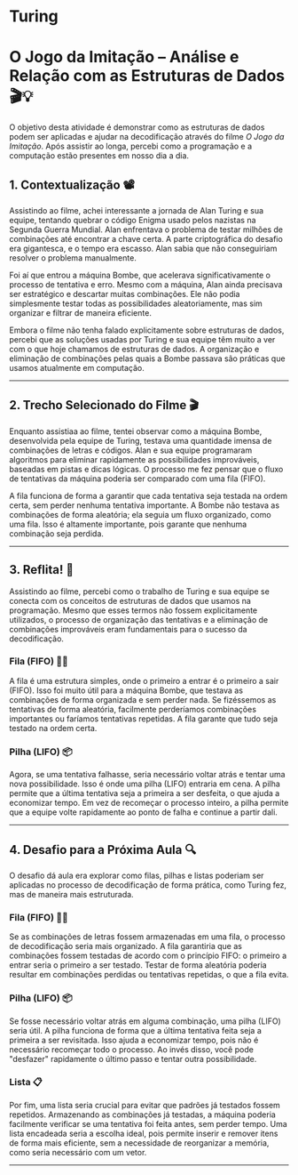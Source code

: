 # Turing

# O Jogo da Imitação – Análise e Relação com as Estruturas de Dados 🎬💡

O objetivo desta atividade é demonstrar como as estruturas de dados podem ser aplicadas e ajudar na decodificação através do filme *O Jogo da Imitação*. Após assistir ao longa, percebi como a programação e a computação estão presentes em nosso dia a dia.

## 1. Contextualização 📽️

Assistindo ao filme, achei interessante a jornada de Alan Turing e sua equipe, tentando quebrar o código Enigma usado pelos nazistas na Segunda Guerra Mundial. Alan enfrentava o problema de testar milhões de combinações até encontrar a chave certa. A parte criptográfica do desafio era gigantesca, e o tempo era escasso. Alan sabia que não conseguiriam resolver o problema manualmente.

Foi aí que entrou a máquina Bombe, que acelerava significativamente o processo de tentativa e erro. Mesmo com a máquina, Alan ainda precisava ser estratégico e descartar muitas combinações. Ele não podia simplesmente testar todas as possibilidades aleatoriamente, mas sim organizar e filtrar de maneira eficiente.

Embora o filme não tenha falado explicitamente sobre estruturas de dados, percebi que as soluções usadas por Turing e sua equipe têm muito a ver com o que hoje chamamos de estruturas de dados. A organização e eliminação de combinações pelas quais a Bombe passava são práticas que usamos atualmente em computação.

----

## 2. Trecho Selecionado do Filme 🎬

Enquanto assistiaa ao filme, tentei observar como a máquina Bombe, desenvolvida pela equipe de Turing, testava uma quantidade imensa de combinações de letras e códigos. Alan e sua equipe programaram algoritmos para eliminar rapidamente as possibilidades improváveis, baseadas em pistas e dicas lógicas. O processo me fez pensar que o fluxo de tentativas da máquina poderia ser comparado com uma fila (FIFO).

A fila funciona de forma a garantir que cada tentativa seja testada na ordem certa, sem perder nenhuma tentativa importante. A Bombe não testava as combinações de forma aleatória; ela seguia um fluxo organizado, como uma fila. Isso é altamente importante, pois garante que nenhuma combinação seja perdida.

---

## 3. Reflita! 💭

Assistindo ao filme, percebi como o trabalho de Turing e sua equipe se conecta com os conceitos de estruturas de dados que usamos na programação. Mesmo que esses termos não fossem explicitamente utilizados, o processo de organização das tentativas e a eliminação de combinações improváveis eram fundamentais para o sucesso da decodificação.

### Fila (FIFO) 🚶‍♂️
A fila é uma estrutura simples, onde o primeiro a entrar é o primeiro a sair (FIFO). Isso foi muito útil para a máquina Bombe, que testava as combinações de forma organizada e sem perder nada. Se fizéssemos as tentativas de forma aleatória, facilmente perderíamos combinações importantes ou faríamos tentativas repetidas. A fila garante que tudo seja testado na ordem certa.

### Pilha (LIFO) 📦
Agora, se uma tentativa falhasse, seria necessário voltar atrás e tentar uma nova possibilidade. Isso é onde uma pilha (LIFO) entraria em cena. A pilha permite que a última tentativa seja a primeira a ser desfeita, o que ajuda a economizar tempo. Em vez de recomeçar o processo inteiro, a pilha permite que a equipe volte rapidamente ao ponto de falha e continue a partir dali.

---

## 4. Desafio para a Próxima Aula 🔍

O desafio dá aula era explorar como filas, pilhas e listas poderiam ser aplicadas no processo de decodificação de forma prática, como Turing fez, mas de maneira mais estruturada.

### Fila (FIFO) 🚶‍♂️
Se as combinações de letras fossem armazenadas em uma fila, o processo de decodificação seria mais organizado. A fila garantiria que as combinações fossem testadas de acordo com o princípio FIFO: o primeiro a entrar seria o primeiro a ser testado. Testar de forma aleatória poderia resultar em combinações perdidas ou tentativas repetidas, o que a fila evita.

### Pilha (LIFO) 📦
Se fosse necessário voltar atrás em alguma combinação, uma pilha (LIFO) seria útil. A pilha funciona de forma que a última tentativa feita seja a primeira a ser revisitada. Isso ajuda a economizar tempo, pois não é necessário recomeçar todo o processo. Ao invés disso, você pode "desfazer" rapidamente o último passo e tentar outra possibilidade.

### Lista 📋
Por fim, uma lista seria crucial para evitar que padrões já testados fossem repetidos. Armazenando as combinações já testadas, a máquina poderia facilmente verificar se uma tentativa foi feita antes, sem perder tempo. Uma lista encadeada seria a escolha ideal, pois permite inserir e remover itens de forma mais eficiente, sem a necessidade de reorganizar a memória, como seria necessário com um vetor.

---
